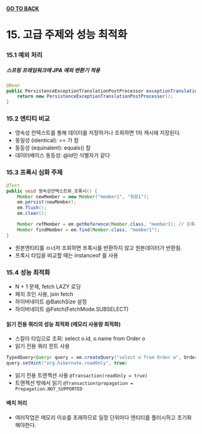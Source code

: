 #### [GO TO BACK](../README.md)

# 15. 고급 주제와 성능 최적화

### 15.1 예외 처리

##### 스프링 프레임워크에 JPA 예외 변환기 적용
```java
@Bean
public PersistenceExceptionTranslationPostProcessor exceptionTranslation() {
    return new PersistenceExceptionTranslationPostProcessor();
}
```

### 15.2 엔티티 비교
- 영속성 컨텍스트를 통해 데이터를 저장하거나 조회하면 1차 캐시에 저장된다.
- 동일성 (identical): == 가 참
- 동등성 (equinalent): equals() 참
- 데이터베이스 동등성: @Id인 식별자가 같다

### 15.3 프록시 심화 주제
```java
@Test
public void 영속성컨텍스트와_프록시() {
    Member newMember = new Member("member1", "회원1");
    em.persist(newMember);
    em.flush();
    em.clear();

    Member refMember = em.getReference(Member.class, "member1); // 프록시로 조회
    Member findMember = em.find(Member.class, "member1");
}
```
- 원본엔티티를 ㅁ너저 조회하면 프록시를 반환하지 않고 원본데이터가 반환됨.
- 프록시 타입을 비교할 때는 instanceof 를 사용

### 15.4 성능 최적화
- N + 1 문제, fetch LAZY 로딩
- 페치 조인 사용, join fetch
- 하이버네이트 @BatchSize 설정
- 하이버네이트 @Fetch(FetchMode.SUBSELECT)

#### 읽기 전용 쿼리의 성능 최적화 (메모리 사용량 최적화)
- 스칼라 타입으로 조회: select o.id, o.name from Order o
- 읽기 전용 쿼리 힌트 사용
```java
TypedQuery<Query> query = em.createQuery("select o from Order o", Order.class);
query.setHint("org.hibernate.readOnly", true)
```
- 읽기 전용 트랜젝션 사용
`@Transaction(readOnly = true)`
- 트랜젝션 밖에서 읽기
`@Transaction(propagation = Propagation.NOT_SUPPORTED`
#### 배치 처리
- 여러작업은 메모리 이슈를 초래하므로 일정 단위마다 엔티티를 플러시하고 초기화 해야한다.
